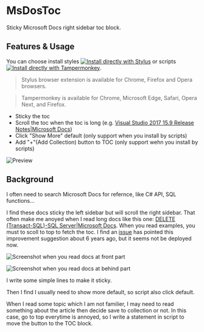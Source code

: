 # MsDosToc

Sticky Microsoft Docs right sidebar toc block. 

## Features & Usage

You can choose install styles [![Install directly with Stylus](https://img.shields.io/badge/Install%20directly%20with-Stylus-00adad.svg)](https://raw.githubusercontent.com/fish-404/UserScriptsStyles/main/MsDocToc/Styles/StylesMsDocToc.user.css)  or scripts [![Install directly with Tampermonkey](https://img.shields.io/badge/Install%20directly%20with-Tampermonkey-blue)](https://raw.githubusercontent.com/fish-404/UserScriptsStyles/main/MsDocToc/Scripts/ScriptsForMsDocToc.user.js).

> Stylus browser extension is available for Chrome, Firefox and Opera browsers.

> Tampermonkey is available for Chrome, Microsoft Edge, Safari, Opera Next, and Firefox. 

* Sticky the toc
* Scroll the toc when the toc is long (e.g. [Visual Studio 2017 15.9 Release Notes|Microsoft Docs](https://docs.microsoft.com/en-us/visualstudio/releasenotes/vs2017-relnotes))
* Click "Show More" default (only support when you install by scripts)
* Add "+"(Add Collection) button to TOC (only support wehn you install by scripts)

![Preview](https://user-images.githubusercontent.com/29678177/190381970-4b0aeb5c-ed38-4154-9866-2363c226497b.png)

## Background

I often need to search Microsoft Docs for refernce, like C# API, SQL functions... 

I find these docs sticky the left sidebar but will scroll the right sidebar. That often make me anoyed when I read long docs like this one: [DELETE (Transact-SQL)-SQL Server|Microsoft Docs](https://docs.microsoft.com/en-us/sql/t-sql/statements/delete-transact-sql?redirectedfrom=MSDN&view=sql-server-ver15). When you read examples, you must to scoll to top to fetch the toc. I find an [issue](https://github.com/dotnet/docs/issues/1008) has pointed this improvement suggestion about 6 years ago, but it seems not be deployed now. 

![Screenshot when you read docs at front part](https://user-images.githubusercontent.com/29678177/168422628-25b36128-16bf-45f8-a41a-98e7cc791adc.png)

![Screenshot when you read docs at behind part](https://user-images.githubusercontent.com/29678177/168422685-adf72a12-768b-4bcd-ad7f-06094c9e8add.png)

I write some simple lines to make it sticky.

Then I find I usually need to show more default, so script also click default.

When I read some topic which I am not familier, I may need to read something about the article then decide save to collection or not. In this case, go to top everytime is annoyed, so I write a statement in script to move the button to the TOC block.


